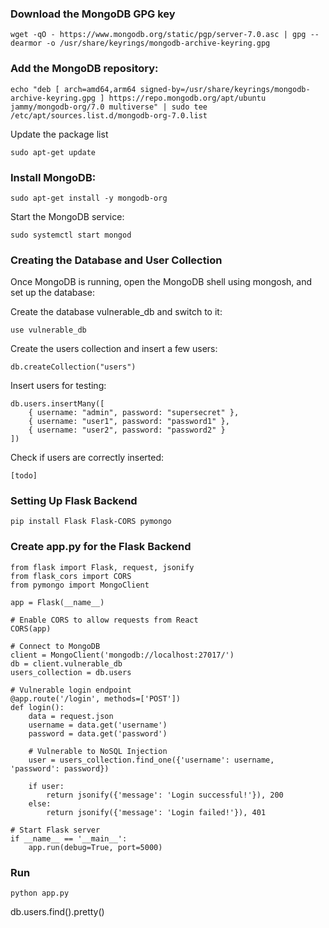 ### Download the MongoDB GPG key
```
wget -qO - https://www.mongodb.org/static/pgp/server-7.0.asc | gpg --dearmor -o /usr/share/keyrings/mongodb-archive-keyring.gpg
```

### Add the MongoDB repository:
```
echo "deb [ arch=amd64,arm64 signed-by=/usr/share/keyrings/mongodb-archive-keyring.gpg ] https://repo.mongodb.org/apt/ubuntu jammy/mongodb-org/7.0 multiverse" | sudo tee /etc/apt/sources.list.d/mongodb-org-7.0.list
```
Update the package list
```
sudo apt-get update

```
### Install MongoDB:
```
sudo apt-get install -y mongodb-org
```
Start the MongoDB service:
```
sudo systemctl start mongod
````
### Creating the Database and User Collection
Once MongoDB is running, open the MongoDB shell using mongosh, and set up the database:

Create the database vulnerable_db and switch to it:
```
use vulnerable_db
```
Create the users collection and insert a few users:
```
db.createCollection("users")
```
Insert users for testing:
```
db.users.insertMany([
    { username: "admin", password: "supersecret" },
    { username: "user1", password: "password1" },
    { username: "user2", password: "password2" }
])
```
Check if users are correctly inserted:
```
[todo]

```

### Setting Up Flask Backend
```
pip install Flask Flask-CORS pymongo
```
### Create app.py for the Flask Backend
```
from flask import Flask, request, jsonify
from flask_cors import CORS
from pymongo import MongoClient

app = Flask(__name__)

# Enable CORS to allow requests from React
CORS(app)

# Connect to MongoDB
client = MongoClient('mongodb://localhost:27017/')
db = client.vulnerable_db
users_collection = db.users

# Vulnerable login endpoint
@app.route('/login', methods=['POST'])
def login():
    data = request.json
    username = data.get('username')
    password = data.get('password')

    # Vulnerable to NoSQL Injection
    user = users_collection.find_one({'username': username, 'password': password})
    
    if user:
        return jsonify({'message': 'Login successful!'}), 200
    else:
        return jsonify({'message': 'Login failed!'}), 401

# Start Flask server
if __name__ == '__main__':
    app.run(debug=True, port=5000)
```
### Run
```
python app.py
```





db.users.find().pretty()
```



```
